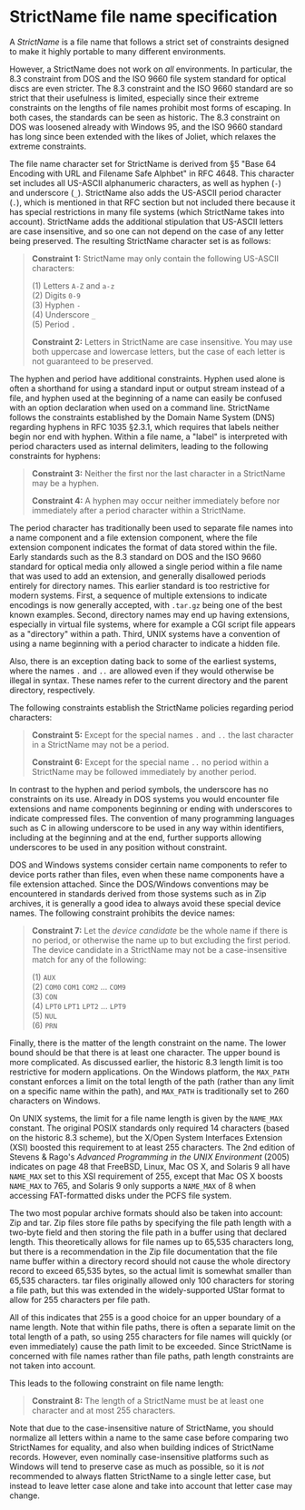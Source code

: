 # StrictName file name specification

A _StrictName_ is a file name that follows a strict set of constraints designed to make it highly portable to many different environments.

However, a StrictName does not work on _all_ environments.  In particular, the 8.3 constraint from DOS and the ISO 9660 file system standard for optical discs are even stricter.  The 8.3 constraint and the ISO 9660 standard are so strict that their usefulness is limited, especially since their extreme constraints on the lengths of file names prohibit most forms of escaping.  In both cases, the standards can be seen as historic.  The 8.3 constraint on DOS was loosened already with Windows 95, and the ISO 9660 standard has long since been extended with the likes of Joliet, which relaxes the extreme constraints.

The file name character set for StrictName is derived from &sect;5 "Base 64 Encoding with URL and Filename Safe Alphbet" in RFC 4648.  This character set includes all US-ASCII alphanumeric characters, as well as hyphen (`-`) and underscore (`_`).  StrictName also adds the US-ASCII period character (`.`), which is mentioned in that RFC section but not included there because it has special restrictions in many file systems (which StrictName takes into account).  StrictName adds the additional stipulation that US-ASCII letters are case insensitive, and so one can not depend on the case of any letter being preserved.  The resulting StrictName character set is as follows:

> __Constraint 1:__ StrictName may only contain the following US-ASCII characters:
>
> (1) Letters `A-Z` and `a-z`<br>
> (2) Digits `0-9`<br>
> (3) Hyphen `-`<br>
> (4) Underscore `_`<br>
> (5) Period `.`
>
> __Constraint 2:__ Letters in StrictName are case insensitive.  You may use both uppercase and lowercase letters, but the case of each letter is not guaranteed to be preserved.

The hyphen and period have additional constraints.  Hyphen used alone is often a shorthand for using a standard input or output stream instead of a file, and hyphen used at the beginning of a name can easily be confused with an option declaration when used on a command line.  StrictName follows the constraints established by the Domain Name System (DNS) regarding hyphens in RFC 1035 &sect;2.3.1, which requires that labels neither begin nor end with hyphen.  Within a file name, a "label" is interpreted with period characters used as internal delimiters, leading to the following constraints for hyphens:

> __Constraint 3:__ Neither the first nor the last character in a StrictName may be a hyphen.
>
> __Constraint 4:__ A hyphen may occur neither immediately before nor immediately after a period character within a StrictName.

The period character has traditionally been used to separate file names into a name component and a file extension component, where the file extension component indicates the format of data stored within the file.  Early standards such as the 8.3 standard on DOS and the ISO 9660 standard for optical media only allowed a single period within a file name that was used to add an extension, and generally disallowed periods entirely for directory names.  This earlier standard is too restrictive for modern systems.  First, a sequence of multiple extensions to indicate encodings is now generally accepted, with `.tar.gz` being one of the best known examples.  Second, directory names may end up having extensions, especially in virtual file systems, where for example a CGI script file appears as a "directory" within a path.  Third, UNIX systems have a convention of using a name beginning with a period character to indicate a hidden file.

Also, there is an exception dating back to some of the earliest systems, where the names `.` and `..` are allowed even if they would otherwise be illegal in syntax.  These names refer to the current directory and the parent directory, respectively.

The following constraints establish the StrictName policies regarding period characters:

> __Constraint 5:__ Except for the special names `.` and `..` the last character in a StrictName may not be a period.
>
> __Constraint 6:__ Except for the special name `..` no period within a StrictName may be followed immediately by another period.

In contrast to the hyphen and period symbols, the underscore has no constraints on its use.  Already in DOS systems you would encounter file extensions and name components beginning or ending with underscores to indicate compressed files.  The convention of many programming languages such as C in allowing underscore to be used in any way within identifiers, including at the beginning and at the end, further supports allowing underscores to be used in any position without constraint.

DOS and Windows systems consider certain name components to refer to device ports rather than files, even when these name components have a file extension attached.  Since the DOS/Windows conventions may be encountered in standards derived from those systems such as in Zip archives, it is generally a good idea to always avoid these special device names.  The following constraint prohibits the device names:

> __Constraint 7:__ Let the _device candidate_ be the whole name if there is no period, or otherwise the name up to but excluding the first period.  The device candidate in a StrictName may not be a case-insensitive match for any of the following:
>
> (1) `AUX`<br>
> (2) `COM0` `COM1` `COM2` ... `COM9`<br>
> (3) `CON`<br>
> (4) `LPT0` `LPT1` `LPT2` ... `LPT9`<br>
> (5) `NUL`<br>
> (6) `PRN`

Finally, there is the matter of the length constraint on the name.  The lower bound should be that there is at least one character.  The upper bound is more complicated.  As discussed earlier, the historic 8.3 length limit is too restrictive for modern applications.  On the Windows platform, the `MAX_PATH` constant enforces a limit on the total length of the path (rather than any limit on a specific name within the path), and `MAX_PATH` is traditionally set to 260 characters on Windows.

On UNIX systems, the limit for a file name length is given by the `NAME_MAX` constant.  The original POSIX standards only required 14 characters (based on the historic 8.3 scheme), but the X/Open System Interfaces Extension (XSI) boosted this requirement to at least 255 characters.  The 2nd edition of Stevens &amp; Rago's _Advanced Programming in the UNIX Environment_ (2005) indicates on page 48 that FreeBSD, Linux, Mac OS X, and Solaris 9 all have `NAME_MAX` set to this XSI requirement of 255, except that Mac OS X boosts `NAME_MAX` to 765, and Solaris 9 only supports a `NAME_MAX` of 8 when accessing FAT-formatted disks under the PCFS file system.

The two most popular archive formats should also be taken into account:  Zip and tar.  Zip files store file paths by specifying the file path length with a two-byte field and then storing the file path in a buffer using that declared length.  This theoretically allows for file names up to 65,535 characters long, but there is a recommendation in the Zip file documentation that the file name buffer within a directory record should not cause the whole directory record to exceed 65,535 bytes, so the actual limit is somewhat smaller than 65,535 characters.  tar files originally allowed only 100 characters for storing a file path, but this was extended in the widely-supported UStar format to allow for 255 characters per file path.

All of this indicates that 255 is a good choice for an upper boundary of a name length.  Note that within file paths, there is often a separate limit on the total length of a path, so using 255 characters for file names will quickly (or even immediately) cause the path limit to be exceeded.  Since StrictName is concerned with file names rather than file paths, path length constraints are not taken into account.

This leads to the following constraint on file name length:

> __Constraint 8:__ The length of a StrictName must be at least one character and at most 255 characters.

Note that due to the case-insensitive nature of StrictName, you should normalize all letters within a name to the same case before comparing two StrictNames for equality, and also when building indices of StrictName records.  However, even nominally case-insensitive platforms such as Windows will tend to preserve case as much as possible, so it is _not_ recommended to always flatten StrictName to a single letter case, but instead to leave letter case alone and take into account that letter case may change.
